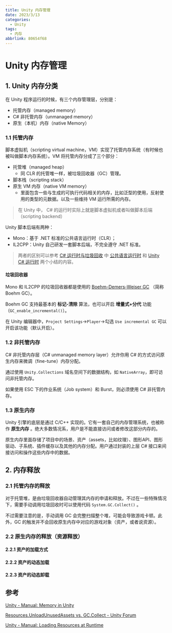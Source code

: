 ```yaml
---
title: Unity 内存管理
date: 2023/3/13
categories:
  - Unity
tags:
  - 内存
abbrlink: 80654f68
---
```


# Unity 内存管理

## 1. Unity 内存分类

在 Unity 程序运行的时候，有三个内存管理层，分别是：

* 托管内存（managed memory）
* C# 非托管内存（unmanaged memory）
* 原生（本机）内存（native Memory）

### 1.1 托管内存

脚本虚拟机（scripting virtual machine，VM）实现了托管内存系统（有时候也被叫做脚本内存系统）。VM 将托管内存分成了三个部分：

* 托管堆（managed heap）
  * 同 CLR 的托管堆一样，被垃圾回收器（GC）管理。
* 脚本栈（scripting stack）
* 原生 VM 内存（native VM memory）
  * 里面包含一些与生成的可执行代码相关的内存，比如泛型的使用，反射使用的类型的元数据。以及一些维持 VM 运行所需的内存。

> 在 Unity 中， C# 的运行时实际上就是脚本虚拟机或者叫做脚本后端（scripting backend） 

Unity 脚本后端有两种：

* Mono：基于 .NET 标准的公共语言运行时（CLR）；
* IL2CPP：Unity 自己研发一套脚本后端，不完全遵守 .NET 标准。

> 两者的区别可以参考 [C# 运行时与垃圾回收](https://blog.ashechol.top/posts/70fb648.html) 中 [公共语言运行时](https://blog.ashechol.top/posts/70fb648.html#%E5%85%AC%E5%85%B1%E8%AF%AD%E8%A8%80%E8%BF%90%E8%A1%8C%E6%97%B6clr) 和 [Unity C# 运行时](https://blog.ashechol.top/posts/70fb648.html#unity-c-%E8%BF%90%E8%A1%8C%E6%97%B6) 两个小结的内容。

#### 垃圾回收器

Mono 和 IL2CPP 的垃圾回收器都是使用的 [Boehm-Demers-Weiser GC](https://github.com/ivmai/bdwgc) （简称 Boehm GC）。

Boehm GC 支持最基本的 **标记-清除** 算法，也可以开启 **增量式+分代** 功能（`GC_enable_incremental()`）。

在 Unity 编辑器中，`Project Settings`->`Player`->勾选 `Use incremental GC` 可以开启该功能（默认开启）。

### 1.2 非托管内存

C# 非托管内存层（C# unmanaged memory layer）允许你用 C# 的方式访问原生内存来微调（fine-tune）内存分配。

通过使用 `Unity.Collections` 域名空间下的数据结构，如 `NativeArray`，即可访问非托管内存。

如果使用 ESC 下的作业系统（Job system）和 Burst，则必须使用 C# 非托管内存。

### 1.3 原生内存

Unity 引擎的底层是通过 C/C++ 实现的。它有一套自己的内存管理系统，也被称作 **原生内存** 。绝大多数情况系，用户是不能直接访问或者修改这部分内存的。

原生内存里面存储了项目中的场景、资产（assets，比如纹理）、图形API、图形驱动、子系统、插件缓存以及其他的内存分配。用户通过封装的上层 C# 接口来间接访问和操作这些内存中的数据。

## 2. 内存释放

### 2.1 托管内存的释放

对于托管堆，是由垃圾回收器自动管理其内存的申请和释放。不过在一些特殊情况下，需要手动调用垃圾回收时可以使用代码 `System.GC.Collect()` 。

不过需要注意的是，手动调用 GC 会完整扫描整个堆，可能会导致游戏卡顿。此外，GC 的触发并不会回收原生内存中对应的游戏对象（资产，或者说资源）。

### 2.2 原生内存的释放（资源释放）

#### 2.2.1 资产的加载方式



#### 2.2.2 资产的动态加载



#### 2.2.3 资产的动态卸载



## 参考

[Unity - Manual: Memory in Unity](https://docs.unity3d.com/Manual/performance-memory-overview.html)

[Resources.UnloadUnusedAssets vs. GC.Collect - Unity Forum](https://forum.unity.com/threads/resources-unloadunusedassets-vs-gc-collect.358597/)

[Unity - Manual: Loading Resources at Runtime ](https://docs.unity3d.com/Manual/LoadingResourcesatRuntime.html)
